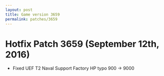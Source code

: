 ```yaml
---
layout: post
title: Game version 3659
permalink: patches/3659
---
```


# Hotfix Patch 3659 (September 12th, 2016)

- Fixed UEF T2 Naval Support Factory HP typo 900 → 9000
